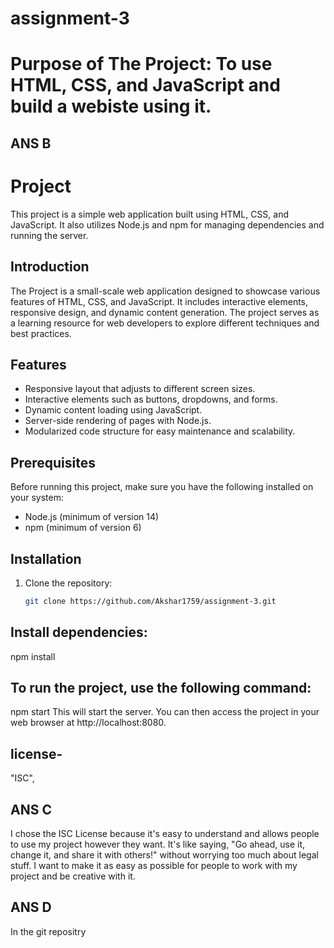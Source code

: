 # assignment-3

# Purpose of The Project: To use HTML, CSS, and JavaScript and build a webiste using it.

 ## ANS B
# Project

This project is a simple web application built using HTML, CSS, and JavaScript. It also utilizes Node.js and npm for managing dependencies and running the server.

## Introduction

The Project is a small-scale web application designed to showcase various features of HTML, CSS, and JavaScript. It includes interactive elements, responsive design, and dynamic content generation. The project serves as a learning resource for web developers to explore different techniques and best practices.

## Features

- Responsive layout that adjusts to different screen sizes.
- Interactive elements such as buttons, dropdowns, and forms.
- Dynamic content loading using JavaScript.
- Server-side rendering of pages with Node.js.
- Modularized code structure for easy maintenance and scalability.

## Prerequisites

Before running this project, make sure you have the following installed on your system:

- Node.js (minimum of version 14)
- npm (minimum of version 6)

## Installation

1. Clone the repository:

   ```bash
   git clone https://github.com/Akshar1759/assignment-3.git

## Install dependencies:

npm install

## To run the project, use the following command:

npm start
This will start the server. You can then access the project in your web browser at http://localhost:8080.

## license- 
"ISC",

## ANS C
I chose the ISC License because it's easy to understand and allows people to use my project however they want. It's like saying, "Go ahead, use it, change it, and share it with others!" without worrying too much about legal stuff. I want to make it as easy as possible for people to work with my project and be creative with it.

## ANS D

In the git repositry
